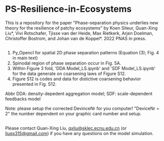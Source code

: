 # PS-Resilience-in-Ecosystems

This is a repository for the paper "Phase-separation physics underlies new theory for the resilience of patchy ecosystems" by Koen Siteur, Quan-Xing Liu*, Vivi Rotschafer, Tjisse van der Heide, Max Rietkerk, Arjen Doelman, Christoffer Bostrom, and Johan van de Koppel*. 2022 PNAS in press.

##
1. Py_Opencl for spatial 2D phase separation patterns (Equation (3); Fig. 4 in main text)
2. Spinodal region of phase separation occur in Fig. 5A.
3.  Within Figure 3 fold, 'DDA Model_LS.ipynb' and 'SDF Model_LS.ipynb‘ for the data generate on coarsening laws of Figure S12.
4. Figure S12 is codes and data for distictive coarsening behavior presented in Fig. S12.

Abbr
DDA: density-depedent aggregation model; SDF: scale-dependent feedbacks model

Note: please setup the corrected DevinceNr for you computer! "DeviceNr = 2" the number dependent on your graphic card number and setup.
##

Please contact Quan-Xing Liu, qxliu@sklec.ecnu.edu.cn (or liuqx315@gmail.com) if you have any questions on the model simulation. 
